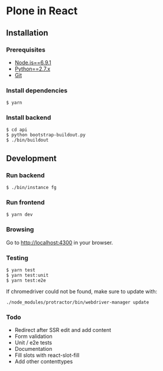 Plone in React
==============

## Installation

### Prerequisites
* [Node.js==6.9.1](https://nodejs.org/)
* [Python==2.7.x](https://python.org/)
* [Git](http://git-scm.com/)

### Install dependencies

    $ yarn

### Install backend

    $ cd api
    $ python bootstrap-buildout.py
    $ ./bin/buildout

## Development

### Run backend

    $ ./bin/instance fg

### Run frontend

    $ yarn dev

### Browsing

Go to [http://localhost:4300](http://localhost:4300) in your browser.

### Testing

    $ yarn test
    $ yarn test:unit
    $ yarn test:e2e

If chromedriver could not be found, make sure to update with:

    ./node_modules/protractor/bin/webdriver-manager update

### Todo
* Redirect after SSR edit and add content
* Form validation
* Unit / e2e tests
* Documentation
* Fill slots with react-slot-fill
* Add other contenttypes
